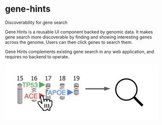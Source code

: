 # gene-hints
Discoverability for gene search

Gene Hints is a reusable UI component backed by genomic data.  It makes gene search more discoverable by finding and showing interesting genes across the genome.  Users can then click genes to search them.

Gene Hints complements existing gene search in any web application, and requires no backend to operate.

![Gene Hints flow](https://raw.githubusercontent.com/broadinstitute/gene-hints/main/gene-hints.png)
